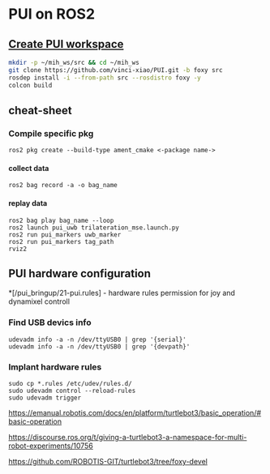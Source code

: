 # PUI on ROS2

## [Create PUI workspace](https://docs.ros.org/en/foxy/Tutorials/Workspace/Creating-A-Workspace.html)
```sh
mkdir -p ~/mih_ws/src && cd ~/mih_ws 
git clone https://github.com/vinci-xiao/PUI.git -b foxy src
rosdep install -i --from-path src --rosdistro foxy -y
colcon build
```

## cheat-sheet

### Compile specific pkg
```
ros2 pkg create --build-type ament_cmake <-package name->
```
#### collect data
```
ros2 bag record -a -o bag_name
```

#### replay data
```
ros2 bag play bag_name --loop
ros2 launch pui_uwb trilateration_mse.launch.py
ros2 run pui_markers uwb_marker
ros2 run pui_markers tag_path 
rviz2
```

## PUI hardware configuration
*[/pui_bringup/21-pui.rules] - hardware rules permission for joy and dynamixel controll

### Find USB devics info 
```
udevadm info -a -n /dev/ttyUSB0 | grep '{serial}'
udevadm info -a -n /dev/ttyUSB0 | grep '{devpath}'
```
### Implant hardware rules
```
sudo cp *.rules /etc/udev/rules.d/
sudo udevadm control --reload-rules
sudo udevadm trigger
```


https://emanual.robotis.com/docs/en/platform/turtlebot3/basic_operation/#basic-operation

https://discourse.ros.org/t/giving-a-turtlebot3-a-namespace-for-multi-robot-experiments/10756

https://github.com/ROBOTIS-GIT/turtlebot3/tree/foxy-devel